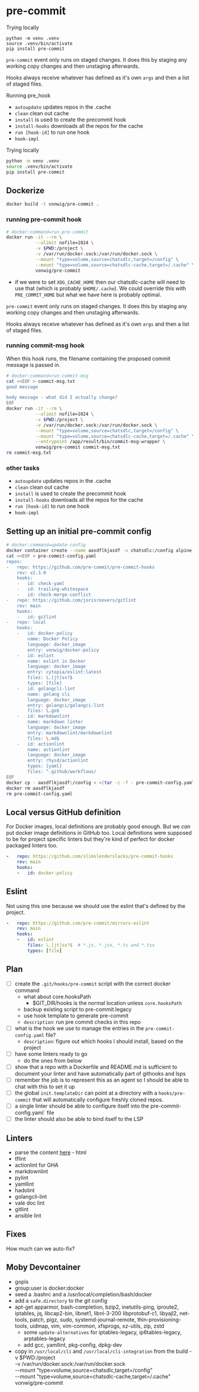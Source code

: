 # pre-commit

Trying locally

```
python -m venv .venv
source .venv/bin/activate
pip install pre-commit
```

`pre-commit` event only runs on staged changes.
It does this by staging any working copy changes and then unstaging afterwards.

Hooks always receive whatever has defined as it's own `args`
and then a list of staged files.

Running pre_hook

* `autoupdate` updates repos in the .cache
* `clean` clean out cache
* `install` is used to create the precommit hook
* `install-hooks` downloads all the repos for the cache
* `run [hook-id]` to run one hook
* `hook-impl`

Trying locally

```sh
python -m venv .venv
source .venv/bin/activate
pip install pre-commit
```

## Dockerize

```sh
docker build -t vonwig/pre-commit .
```

### running pre-commit hook

```sh
# docker:command=run-pre-commit
docker run -it --rm \
           --ulimit nofile=1024 \
           -v $PWD:/project \
           -v /var/run/docker.sock:/var/run/docker.sock \
           --mount "type=volume,source=chatsdlc,target=/config" \
           --mount "type=volume,source=chatsdlc-cache,target=/.cache" \
           vonwig/pre-commit
```

* if we were to set `XDG_CACHE_HOME` then our chatsdlc-cache will need to use that
  (which is probably `$HOME/.cache`).  We could override this with `PRE_COMMIT_HOME`
  but what we have here is probably optimal.

`pre-commit` event only runs on staged changes.
It does this by staging any working copy changes and then unstaging afterwards.

Hooks always receive whatever has defined as it's own `args` and then a
list of staged files.

### running commit-msg hook

When this hook runs, the filename containing the proposed commit
message is passed in.

```sh
# docker:command=run-commit-msg
cat <<EOF > commit-msg.txt
good message

body message - what did I actually change?
EOF
docker run -it --rm \
           --ulimit nofile=1024 \
           -v $PWD:/project \
           -v /var/run/docker.sock:/var/run/docker.sock \
           --mount "type=volume,source=chatsdlc,target=/config" \
           --mount "type=volume,source=chatsdlc-cache,target=/.cache" \
           --entrypoint /app/result/bin/commit-msg-wrapper \
           vonwig/pre-commit commit-msg.txt
rm commit-msg.txt
```

### other tasks

* `autoupdate` updates repos in the .cache
* `clean` clean out cache
* `install` is used to create the precommit hook
* `install-hooks` downloads all the repos for the cache
* `run [hook-id]` to run one hook
* `hook-impl`

## Setting up an initial pre-commit config

```sh
# docker:command=update-config
docker container create --name aasdflkjasdf -v chatsdlc:/config alpine
cat <<EOF > pre-commit-config.yaml
repos:
-   repo: https://github.com/pre-commit/pre-commit-hooks
    rev: v2.3.0
    hooks:
    -   id: check-yaml
    -   id: trailing-whitespace
    -   id: check-merge-conflict
-   repo: https://github.com/jorisroovers/gitlint
    rev: main
    hooks:
    -   id: gitlint
-   repo: local
    hooks:
    -   id: docker-policy
        name: Docker Policy
        language: docker_image
        entry: vonwig/docker-policy
    -   id: eslint
        name: eslint in Docker
        language: docker_image
        entry: cytopia/eslint:latest
        files: \.[jt]sx?$
        types: [file]
    -   id: golangcli-lint
        name: golang cli
        language: docker_image
        entry: golangci/golangci-lint
        files: \.go$
    -   id: markdownlint
        name: markdown linter
        language: docker_image
        entry: markdownlint/markdownlint
        files: \.md$
    -   id: actionlint
        name: actionlint
        language: docker_image
        entry: rhysd/actionlint
        types: [yaml]
        files: ^.github/workflows/
EOF
docker cp - aasdflkjasdf:/config < <(tar -c -f - pre-commit-config.yaml)
docker rm aasdflkjasdf
rm pre-commit-config.yaml
```

## Local versus GitHub definition

For Docker images, local definitions are probably good enough.  But we _can_
put docker image definitions in GitHub too.  Local definitions were supposed
to be for project specific linters but they're kind of perfect for docker packaged
linters too.

```yaml
-   repo: https://github.com/slimslenderslacks/pre-commit-hooks
    rev: main
    hooks:
    -   id: docker-policy
```

## Eslint

Not using this one because we should use the eslint that's defined by the project.

```yaml
-   repo: https://github.com/pre-commit/mirrors-eslint
    rev: main
    hooks:
    -   id: eslint
        files: \.[jt]sx?$  # *.js, *.jsx, *.ts and *.tsx
        types: [file]
```

## Plan

* [ ] create the `.git/hooks/pre-commit` script with the correct docker command
   * what about core.hooksPath
      * $GIT_DIR/hooks is the normal location unless `core.hooksPath`
   * backup existing script to pre-commit.legacy
   * use hook template to generate pre-commit
   * `description`: run pre commit checks in this repo
* [ ] what is the hook we use to manage the entries
      in the `pre-commit-config.yaml` file?
   * `description`: figure out which hooks I should install, based on the project
* [ ] have some linters ready to go
   * do the ones from below
* [ ] show that a repo with a Dockerfile and README.md is
      sufficient to document your linter and have
      automatically part of githooks and lsps
* [ ] remember the job is to represent this as an agent so I should be able to chat
      with this to set it up
* [ ] the global `init.templateDir` can point at a
      directory with a `hooks/pre-commit` that will automatically
      configure freshly cloned repos.
* [ ] a single linter should be able to configure itself
      into the pre-commit-config.yaml` file
* [ ] the linter should also be able to bind itself to the LSP

## Linters

* parse the content [here](https://pre-commit.com/hooks.html) - html
* tflint
* actionlint for GHA
* markdownlint
* pylint
* yamllint
* hadolint
* golangcli-lint
* vale doc lint
* gitlint
* ansible lint

## Fixes

How much can we auto-fix?

## Moby Devcontainer

* gopls
* group:user is docker:docker
* seed a .bashrc and a /usr/local/completion/bash/docker
* add a `safe.directory` to the git config
* apt-get apparmor, bash-completion, bzip2, inetutils-ping,
          iproute2, iptables, jq, libcap2-bin, libnet1, libnl-3-200
          libprotobuf-c1, libyajl2, net-tools, patch, pigz, sudo,
          systemd-journal-remote, thin-provisioning-tools,
          uidmap, vim, vim-common, xfsprogs, xz-utils, zip, zstd
   * some `update-alternatives` for iptables-legacy, ip6tables-legacy, arptables-legacy
   * add gcc, yamllint, pkg-config, dpkg-dev
* copy in `/usr/local/cli` and `/usr/local/cli-integration` from the build
           -v $PWD:/project \
           -v /var/run/docker.sock:/var/run/docker.sock \
           --mount "type=volume,source=chatsdlc,target=/config" \
           --mount "type=volume,source=chatsdlc-cache,target=/.cache" \
           vonwig/pre-commit
